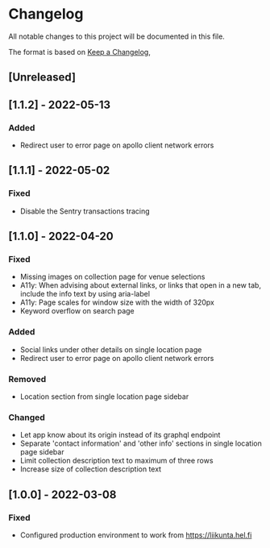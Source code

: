 # Changelog

All notable changes to this project will be documented in this file.

The format is based on [Keep a Changelog](https://keepachangelog.com/en/1.0.0/),

## [Unreleased]

## [1.1.2] - 2022-05-13

### Added

- Redirect user to error page on apollo client network errors

## [1.1.1] - 2022-05-02

### Fixed

- Disable the Sentry transactions tracing

## [1.1.0] - 2022-04-20

### Fixed

- Missing images on collection page for venue selections
- A11y: When advising about external links, or links that open in a new tab, include the info text by using aria-label
- A11y: Page scales for window size with the width of 320px
- Keyword overflow on search page

### Added

- Social links under other details on single location page
- Redirect user to error page on apollo client network errors

### Removed

- Location section from single location page sidebar

### Changed

- Let app know about its origin instead of its graphql endpoint
- Separate 'contact information' and 'other info' sections in single location page sidebar
- Limit collection description text to maximum of three rows
- Increase size of collection description text

## [1.0.0] - 2022-03-08

### Fixed

- Configured production environment to work from https://liikunta.hel.fi
